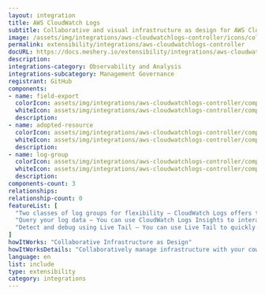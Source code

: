```yaml
---
layout: integration
title: AWS CloudWatch Logs
subtitle: Collaborative and visual infrastructure as design for AWS CloudWatch Logs
image: /assets/img/integrations/aws-cloudwatchlogs-controller/icons/color/aws-cloudwatchlogs-controller-color.svg
permalink: extensibility/integrations/aws-cloudwatchlogs-controller
docURL: https://docs.meshery.io/extensibility/integrations/aws-cloudwatchlogs-controller
description: 
integrations-category: Observability and Analysis
integrations-subcategory: Management Governance
registrant: GitHub
components: 
- name: field-export
  colorIcon: assets/img/integrations/aws-cloudwatchlogs-controller/components/field-export/icons/color/field-export-color.svg
  whiteIcon: assets/img/integrations/aws-cloudwatchlogs-controller/components/field-export/icons/white/field-export-white.svg
  description: 
- name: adopted-resource
  colorIcon: assets/img/integrations/aws-cloudwatchlogs-controller/components/adopted-resource/icons/color/adopted-resource-color.svg
  whiteIcon: assets/img/integrations/aws-cloudwatchlogs-controller/components/adopted-resource/icons/white/adopted-resource-white.svg
  description: 
- name: log-group
  colorIcon: assets/img/integrations/aws-cloudwatchlogs-controller/components/log-group/icons/color/log-group-color.svg
  whiteIcon: assets/img/integrations/aws-cloudwatchlogs-controller/components/log-group/icons/white/log-group-white.svg
  description: 
components-count: 3
relationships: 
relationship-count: 0
featureList: [
  "Two classes of log groups for flexibility – CloudWatch Logs offers two classes of log groups so that you can have a cost-effective option for logs that you access infrequently. ",
  "Query your log data – You can use CloudWatch Logs Insights to interactively search and analyze your log data. ",
  "Detect and debug using Live Tail – You can use Live Tail to quickly troubleshoot incidents by viewing a streaming list of new log events as they are ingested. "
]
howItWorks: "Collaborative Infrastructure as Design"
howItWorksDetails: "Collaboratively manage infrastructure with your coworkers synchronously sharing the same designs."
language: en
list: include
type: extensibility
category: integrations
---
```

